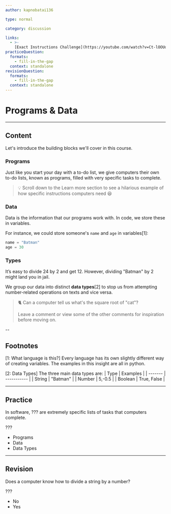 ```yaml
---
author: kapnobatai136

type: normal

category: discussion

links:
  - >-
    [Exact Instructions Challenge](https://youtube.com/watch?v=Ct-lOOUqmyY){video}
practiceQuestion:
  formats:
    - fill-in-the-gap
  context: standalone
revisionQuestion:
  formats:
    - fill-in-the-gap
  context: standalone
---
```


# Programs & Data

---
## Content

Let's introduce the building blocks we'll cover in this course.


### Programs

Just like you start your day with a to-do list, we give computers their own to-do lists, known as programs, filled with very specific tasks to complete.

> 💡 Scroll down to the Learn more section to see a hilarious example of how specific instructions computers need 😆


### Data

Data is the information that our programs work with. In code, we store these in variables.

For instance, we could store someone's `name` and `age` in variables[1]:
```python
name = "Batman"
age = 30
```


### Types

It’s easy to divide 24 by 2 and get 12. However, dividing "Batman" by 2 might land you in jail.

We group our data into distinct **data types**[2] to stop us from attempting number-related operations on texts and vice versa.

> 🐈 Can a computer tell us what's the square root of "cat"?
>
> Leave a comment or view some of the other comments for inspiration before moving on.

--

## Footnotes

[1: What language is this?]
Every language has its own slightly different way of creating variables. The examples in this insight are all in python.

[2: Data Types]
The three main data types are:
| Type    | Examples    |
| ------- | ----------- |
| String  | "Batman"    |
| Number  | 5,-0.5     |
| Boolean | True, False |


---

## Practice

In software, ??? are extremely specific lists of tasks that computers complete.

???

- Programs
- Data
- Data Types

---

## Revision

Does a computer know how to divide a string by a number?

???

- No
- Yes



